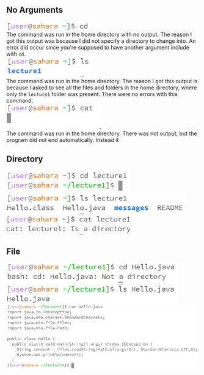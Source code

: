 ## No Arguments
![Image](cd_no_arg.jpg)\
The command was run in the home directory with no output. The reason I got this output was because I did not specify a directory to change into. An error did occur since you're supposed to have another argument include with `cd`.\
![Image](ls_no_arg.jpg)\
The command was run in the home directory. The reason I got this output is because I asked to see all the files and folders in the home directory, where only the `lecture1` folder was present. There were no errors with this command.\
![Image](cat_no_arg.jpg)\
The command was run in the home directory. There was not output, but the program did not end automatically. Instead it 
## Directory
![Image](cd_directory.jpg)\
![Image](ls_directory.jpg)\
![Image](cat_directory.jpg)
## File
![Image](cd_file.jpg)\
![Image](ls_file.jpg)\
![Image](cat_file.jpg)
